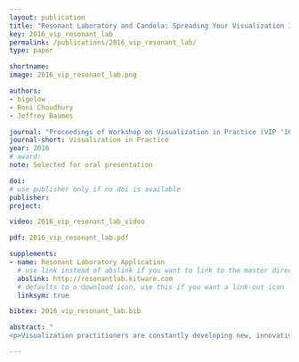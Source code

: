 ```yaml
---
layout: publication
title: "Resonant Laboratory and Candela: Spreading Your Visualization Ideas to the Masses"
key: 2016_vip_resonant_lab
permalink: /publications/2016_vip_resonant_lab/
type: paper

shortname:
image: 2016_vip_resonant_lab.png

authors:
- bigelow
- Roni Choudhury
- Jeffrey Baumes

journal: "Proceedings of Workshop on Visualization in Practice (VIP '16), 2016"
journal-short: Visualization in Practice
year: 2016
# award:
note: Selected for oral presentation

doi:
# use publisher only if no doi is available
publisher:
project:

video: 2016_vip_resonant_lab_video

pdf: 2016_vip_resonant_lab.pdf

supplements:
- name: Resonant Laboratory Application
  # use link instead of abslink if you want to link to the master directory
  abslink: http://resonantlab.kitware.com
  # defaults to a download icon, use this if you want a link-out icon
  linksym: true

bibtex: 2016_vip_resonant_lab.bib

abstract: "
<p>Visualization practitioners are constantly developing new, innovative ways to visualize data, but much of the software that practitioners produce does not make it into production in professional systems. To solve this problem, we have developed and informally tested two open source systems. The first, Candela, is a framework and API for creating visualization components for the web that can wrap up new or existing visualizations as needed. Because Candela’s API generalizes the inputs to a visualization, we have also developed a system called Resonant Laboratory that makes it possible for novice users to connect arbitrary datasets to Candela visualizations. Together, these systems enable novice users to explore and share their data with the growing library of state-of-the-art visualization techniques.</p>"

---
```

